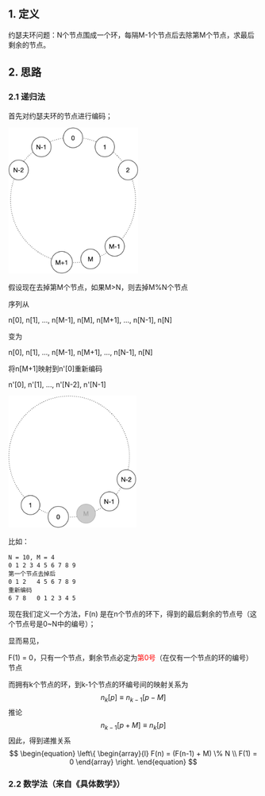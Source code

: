 ## 1. 定义

约瑟夫环问题：N个节点围成一个环，每隔M-1个节点后去除第M个节点，求最后剩余的节点。

## 2. 思路

### 2.1 递归法

首先对约瑟夫环的节点进行编码；

<img src="./pics/image-20200124175927056.png" alt="image-20200124175927056 " style="zoom:40%;" />

假设现在去掉第M个节点，如果M>N，则去掉M%N个节点

序列从

n[0], n[1], ..., n[M-1], n[M], n[M+1], ..., n[N-1], n[N]

变为

n[0], n[1], ..., n[M-1], n[M+1], ..., n[N-1], n[N]

将n[M+1]映射到n'[0]重新编码

n'[0], n'[1], ..., n'[N-2], n'[N-1]

<img src="./pics/image-20200124212744683.png" alt="image-20200124212744683 z" style="zoom:40%;" />

比如：

```
N = 10, M = 4
0 1 2 3 4 5 6 7 8 9
第一个节点去掉后
0 1 2   4 5 6 7 8 9
重新编码
6 7 8   0 1 2 3 4 5
```

现在我们定义一个方法，F(n) 是在n个节点的环下，得到的最后剩余的节点号（这个节点号是0~N中的编号）；

显而易见，

F(1) = 0，只有一个节点，剩余节点必定为<font color=red>第0号</font>（在仅有一个节点的环的编号）节点

而拥有k个节点的环，到k-1个节点的环编号间的映射关系为
$$
n_k[p] \equiv n_{k-1}[p-M]
$$
推论
$$
n_{k-1}[p+M] \equiv n_k[p]
$$
因此，得到递推关系
$$
\begin{equation}
\left\{
\begin{array}{l}
F(n) = (F(n-1) + M) \% N \\
F(1) = 0
\end{array}
\right.
\end{equation}
$$

### 2.2 数学法（来自《具体数学》）



